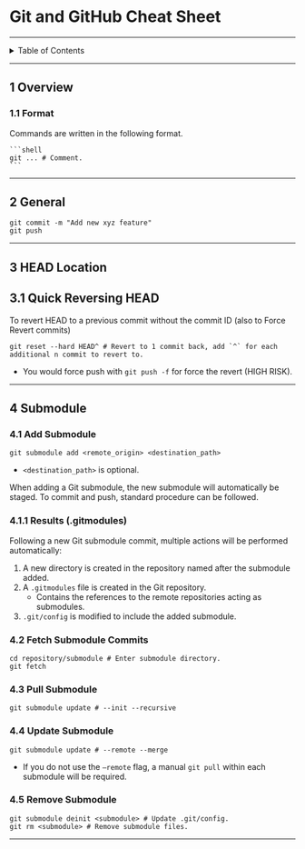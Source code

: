 # Git and GitHub Cheat Sheet

---

<details markdown="1">
  <summary>Table of Contents</summary>

- [1 Overview](#1-Overview)
- [2 General](#2-general)
- [3 HEAD Location](#3-head-location)
    - [3.1 Quick Reversing HEAD](#3-head-location)
- [4 Submodule](#411-results-gitmodules)
    - [4.1 Add Submodule](#41-add-submodule)
        - [4.1.1 Results (.gitmodules)](#411-results-gitmodules)
    - [4.2 Fetch Submodule Commits](#42-fetch-submodule-commits)
    - [4.3 Pull Submodule](#43-pull-submodule)
    - [4.4 Update Submodule](#44-update-submodule)
    - [4.5 Remove Submodule](#45-remove-submodule)

</details>

---

## 1 Overview

### 1.1 Format

Commands are written in the following format.

````
```shell
git ... # Comment.
```
````

---

## 2 General

```shell
git commit -m "Add new xyz feature"
git push
```

---

## 3 HEAD Location

## 3.1 Quick Reversing HEAD

To revert HEAD to a previous commit without the commit ID (also to Force Revert
commits)

```shell
git reset --hard HEAD^ # Revert to 1 commit back, add `^` for each additional n commit to revert to.
```

- You would force push with `git push -f` for force the revert (HIGH RISK).

---

## 4 Submodule

### 4.1 Add Submodule

```shell
git submodule add <remote_origin> <destination_path>
```

- `<destination_path>` is optional.

When adding a Git submodule, the new submodule will automatically be
staged. To commit and push, standard procedure can be followed.

### 4.1.1 Results (.gitmodules)

Following a new Git submodule commit, multiple actions will be performed
automatically:

1. A new directory is created in the repository named after the submodule added.
2. A `.gitmodules` file is created in the Git repository.
    - Contains the references to the remote repositories acting as submodules.
3. `.git/config` is modified to include the added submodule.

### 4.2 Fetch Submodule Commits

```shell
cd repository/submodule # Enter submodule directory.
git fetch
```

### 4.3 Pull Submodule

```shell
git submodule update # --init --recursive
```

### 4.4 Update Submodule

```shell
git submodule update # --remote --merge
```

- If you do not use the `–remote` flag, a manual `git pull` within each
  submodule will be required.

### 4.5 Remove Submodule

```shell
git submodule deinit <submodule> # Update .git/config.
git rm <submodule> # Remove submodule files.
```

---
